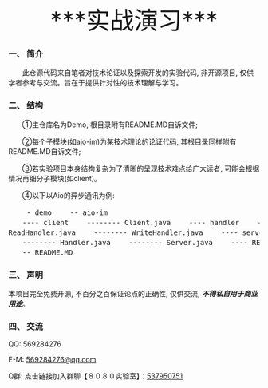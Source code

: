 <center><font size="16">***实战演习***</font></center>


### 一、 简介
　　此仓源代码来自笔者对技术论证以及探索开发的实验代码, 非开源项目, 仅供学者参考与交流。旨在于提供针对性的技术理解与学习。

### 二、 结构
　　①主仓库名为Demo, 根目录附有README.MD自诉文件; 

　　②每个子模块(如aio-im)为某技术理论的论证代码, 其根目录同样附有README.MD自诉文件;

　　③若实验项目本身结构复杂为了清晰的呈现技术难点给广大读者, 可能会根据情况再细分子模块(如client)。
 
　　④以下以Aio的异步通讯为例: 
　　<pre>
　　- demo
　　-- aio-im
　　---- client
　　-------- Client.java
　　---- handler
　　-------- ReadHandler.java
　　-------- WriteHandler.java
　　---- server
　　-------- Handler.java
　　-------- Server.java
　　---- README.MD
　　-- README.MD
　　</pre>
### 三、 声明
本项目完全免费开源, 不百分之百保证论点的正确性, 仅供交流, ***不得私自用于商业用途***。

### 四、 交流
QQ: 569284276

E-M: 569284276@qq.com

Q群: 点击链接加入群聊【８０８０实验室】：[537950751](https://jq.qq.com/?_wv=1027&k=5vD1Zh6 "５３７９５０７５１")

